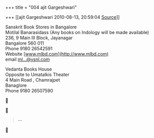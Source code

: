 +++
title = "004 ajit Gargeshwari"

+++
[[ajit Gargeshwari	2010-08-13, 20:59:04 [Source](https://groups.google.com/g/samskrita/c/RyG_RH_4now)]]



Sanskrit Book Stores in Bangalore  
Motilal Banarasidass (Any books on Indology will be made available)  
236, 9 Main III Block, Jayanagar  
Bangalore 560 011  
Phone 9180 26542591  
Website [www.mlbd.com](http://www.mlbd.com)  
email [ml...@vsnl.com]()  
  
  
Vedanta Books House  
Opposite to Umatalkis Theater  
4 Main Road , Chamrajpet  
Banaglore   
Phone 9180 26507590  
  
  





> --  



